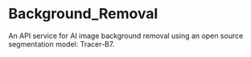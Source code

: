 # Background_Removal
An API service for AI image background removal using an open source segmentation model: Tracer-B7.
